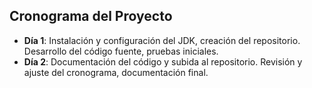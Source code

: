 ## Cronograma del Proyecto

- **Día 1**: Instalación y configuración del JDK, creación del repositorio. Desarrollo del código fuente, pruebas iniciales.
- **Día 2**: Documentación del código y subida al repositorio. Revisión y ajuste del cronograma, documentación final.
